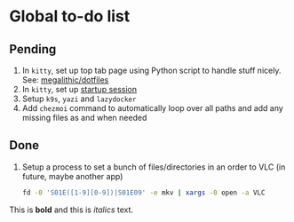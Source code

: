# Global to-do list

## Pending

1. In `kitty`, set up top tab page using Python script to handle stuff nicely.
   See: [megalithic/dotfiles][1]
2. In `kitty`, set up [startup session][2]
3. Setup `k9s`, `yazi` and `lazydocker`
4. Add `chezmoi` command to automatically loop over all paths and add any missing
   files as and when needed

## Done

1. Setup a process to set a bunch of files/directories in an order to VLC (in
   future, maybe another app)

   ```bash
   fd -0 'S01E([1-9][0-9])|S01E09' -e mkv | xargs -0 open -a VLC
   ```

This is **bold** and this is _italics_ text.

[1]: https://github.com/megalithic/dotfiles/blob/main/config/kitty/tab_bar.py
[2]: https://sw.kovidgoyal.net/kitty/conf/#opt-kitty.startup_session
